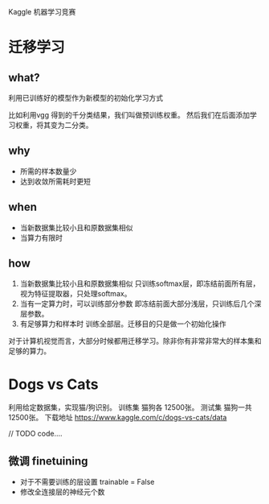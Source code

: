 Kaggle 机器学习竞赛



# 迁移学习
## what?
利用已训练好的模型作为新模型的初始化学习方式

比如利用vgg 得到的千分类结果，我们叫做预训练权重。
然后我们在后面添加学习权重，将其变为二分类。

## why
- 所需的样本数量少
- 达到收敛所需耗时更短


## when
- 当新数据集比较小且和原数据集相似
- 当算力有限时


## how
1. 当新数据集比较小且和原数据集相似 
只训练softmax层，即冻结前面所有层，视为特征提取器，只处理softmax。
2. 当有一定算力时，可以训练部分参数
即冻结前面大部分浅层，只训练后几个深层参数。
3. 有足够算力和样本时
训练全部层。迁移目的只是做一个初始化操作


对于计算机视觉而言，大部分时候都用迁移学习。除非你有非常非常大的样本集和足够的算力。


# Dogs vs Cats
利用给定数据集，实现猫/狗识别。
训练集 猫狗各 12500张。
测试集 猫狗一共12500张。
下载地址  https://www.kaggle.com/c/dogs-vs-cats/data


// TODO code....

## 微调 finetuining
- 对于不需要训练的层设置 trainable = False
- 修改全连接层的神经元个数